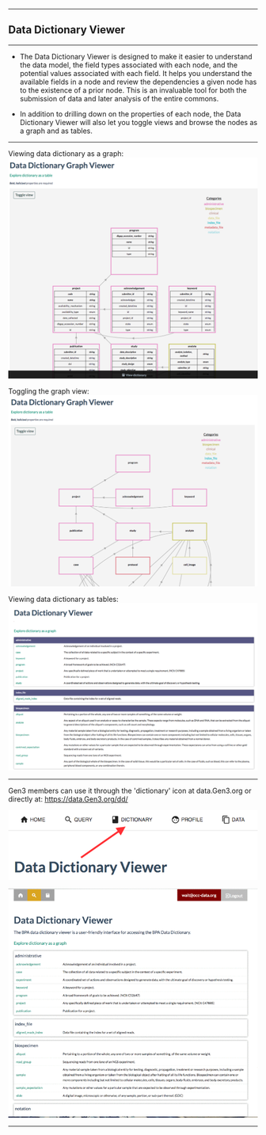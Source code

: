 * * *
## Data Dictionary Viewer
* * *

* The Data Dictionary Viewer is designed to make it easier to understand the data model, the field types associated with each node, and the potential values associated with each field. It helps you understand the available fields in a node and review the dependencies a given node has to the existence of a prior node.  This is an invaluable tool for both the submission of data and later analysis of the entire commons.   


* In addition to drilling down on the properties of each node, the Data Dictionary Viewer will also let you toggle views and browse the nodes as a graph and as tables.  

* * *
Viewing data dictionary as a graph:
![Dictionary Graph Details](/img/dd-graph-details.png)

Toggling the graph view:
![Dictionary Graph](/img/dd-graph.png)

Viewing data dictionary as tables:
![Dictionary Table](/img/dd-table.png)
* * *
Gen3 members can use it through the 'dictionary' icon at data.Gen3.org or directly at: <https://data.Gen3.org/dd/>

![Dictionary Button](/img/dd-button.png)

![Data Dictionary Viewer](/img/dd-viewer.gif)
* * * 
